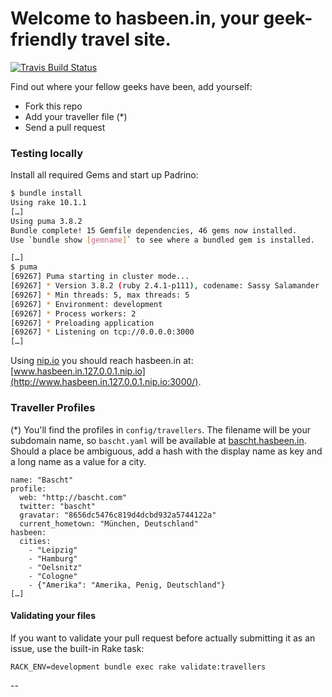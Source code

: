 # Welcome to hasbeen.in, your geek-friendly travel site.

[![Travis Build Status](https://travis-ci.org/findoutwho/hasbeen.in.png?branch=master)](https://travis-ci.org/findoutwho/hasbeen.in)

Find out where your fellow geeks have been, add yourself:

* Fork this repo
* Add your traveller file (*)
* Send a pull request

### Testing locally

Install all required Gems and start up Padrino:

``` bash
$ bundle install
Using rake 10.1.1
[…]
Using puma 3.8.2
Bundle complete! 15 Gemfile dependencies, 46 gems now installed.
Use `bundle show [gemname]` to see where a bundled gem is installed.

[…]
$ puma
[69267] Puma starting in cluster mode...
[69267] * Version 3.8.2 (ruby 2.4.1-p111), codename: Sassy Salamander
[69267] * Min threads: 5, max threads: 5
[69267] * Environment: development
[69267] * Process workers: 2
[69267] * Preloading application
[69267] * Listening on tcp://0.0.0.0:3000
[…]
```

Using [nip.io](http://nip.io) you should reach hasbeen.in at:
[www.hasbeen.in.127.0.0.1.nip.io](http://www.hasbeen.in.127.0.0.1.nip.io:3000/).

### Traveller Profiles

(*) You'll find the profiles in `config/travellers`. The
filename will be your subdomain name, so `bascht.yaml` will
be available at [bascht.hasbeen.in](https://bascht.hasbeen.in).
Should a place be ambiguous, add a hash with the display
name as key and a long name as a value for a city.

    name: "Bascht"
    profile:
      web: "http://bascht.com"
      twitter: "bascht"
      gravatar: "8656dc5476c819d4dcbd932a5744122a"
      current_hometown: "München, Deutschland"
    hasbeen:
      cities:
        - "Leipzig"
        - "Hamburg"
        - "Oelsnitz"
        - "Cologne"
        - {"Amerika": "Amerika, Penig, Deutschland"}
    […]

#### Validating your files

If you want to validate your pull request before actually
submitting it as an issue, use the built-in Rake task:

```shell
RACK_ENV=development bundle exec rake validate:travellers
```

--
